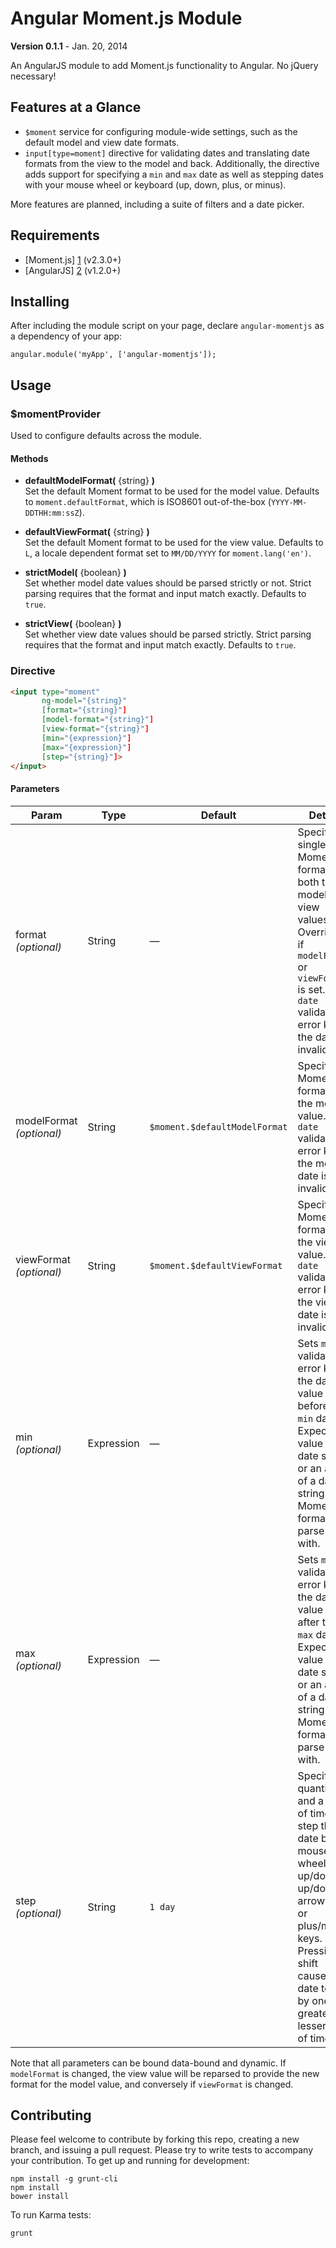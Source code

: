 Angular Moment.js Module 
================
**Version 0.1.1** - Jan. 20, 2014

An AngularJS module to add Moment.js functionality to Angular. No jQuery necessary!<br>

## Features at a Glance
* `$moment` service for configuring module-wide settings, such as the default model and view date formats.
* `input[type=moment]` directive for validating dates and translating date formats from the view to the model and back. Additionally, the directive adds support for specifying a `min` and `max` date as well as stepping dates with your mouse wheel or keyboard (up, down, plus, or minus). 

More features are planned, including a suite of filters and a date picker.

## Requirements
* [Moment.js] [1] (v2.3.0+)
* [AngularJS] [2] (v1.2.0+)

[1]: http://momentjs.com/
[2]: http://angularjs.org/

## Installing
After including the module script on your page, declare `angular-momentjs` as a dependency of your app:
```
angular.module('myApp', ['angular-momentjs']);
```

## Usage

### $momentProvider
Used to configure defaults across the module.
#### Methods

* **defaultModelFormat(** {string} **)**<br> Set the default Moment format to be used for the model value. Defaults to `moment.defaultFormat`, which is ISO8601 out-of-the-box (`YYYY-MM-DDTHH:mm:ssZ`).

* **defaultViewFormat(** {string} **)**<br> Set the default Moment format to be used for the view value. Defaults to `L`, a locale dependent format set to `MM/DD/YYYY` for `moment.lang('en')`.

* **strictModel(** {boolean} **)**<br> Set whether model date values should be parsed strictly or not. Strict parsing requires that the format and input match exactly. Defaults to `true`.

* **strictView(** {boolean} **)**<br> Set whether view date values should be parsed strictly. Strict parsing requires that the format and input match exactly. Defaults to `true`.
 

### Directive
``` html
<input type="moment"
       ng-model="{string}"
       [format="{string}"]
       [model-format="{string}"]
       [view-format="{string}"]
       [min="{expression}"]
       [max="{expression}"]
       [step="{string}"]>
</input>
```

#### Parameters

| Param                    | Type        | Default | Details |
| ---                      | ---         | ---     | ---     |
| format *(optional)*      | String      | &mdash; | Specify a single Moment format for both the model and view values. Overridden if `modelFormat` or `viewFormat` is set. Sets `date` validation error key if the date is invalid. |
| modelFormat *(optional)* | String      | `$moment.$defaultModelFormat` | Specify a Moment format for the model value. Sets `date` validation error key if the model date is invalid. |
| viewFormat *(optional)*  | String      | `$moment.$defaultViewFormat`  | Specify a Moment format for the view value. Sets `date` validation error key if the view date is invalid. |
| min *(optional)*         | Expression  | &mdash; | Sets `min` validation error key if the date value is before the `min` date. Expected value is a date string or an array of a date string and a Moment format to parse it with. |
| max *(optional)*         | Expression  | &mdash; | Sets `max` validation error key if the date value is after the `max` date. Expected value is a date string or an array of a date string and a Moment format to parse it with. |
| step *(optional)*        | String      | `1 day` | Specify a quantity and a unit of time to step the date by on mouse wheel up/down, up/down arrow keys, or plus/minus keys. Pressing shift causes the date to step by one greater or lesser unit of time. |

Note that all parameters can be bound data-bound and dynamic. If `modelFormat` is changed, the view value will be reparsed to provide the new format for the model value, and conversely if `viewFormat` is changed.


## Contributing
Please feel welcome to contribute by forking this repo, creating a new branch, and issuing a pull request. Please try to write tests to accompany your contribution. To get up and running for development:
```
npm install -g grunt-cli
npm install
bower install
```

To run Karma tests:
```
grunt
```